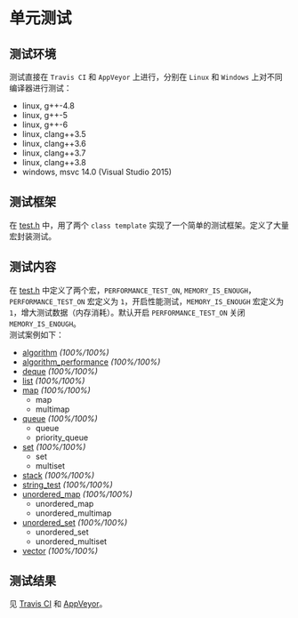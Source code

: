 单元测试
=====
## 测试环境
  测试直接在 `Travis CI` 和 `AppVeyor` 上进行，分别在 `Linux` 和 `Windows` 上对不同编译器进行测试：
  
  * linux, g++-4.8
  * linux, g++-5
  * linux, g++-6
  * linux, clang++3.5
  * linux, clang++3.6
  * linux, clang++3.7
  * linux, clang++3.8
  * windows, msvc 14.0 (Visual Studio 2015)
  
  
## 测试框架
  在 [test.h](https://github.com/Alinshans/MyTinySTL/blob/master/MyTinySTL/Test/test.h) 中，用了两个 `class template` 实现了一个简单的测试框架。定义了大量宏封装测试。</br>
  
  
## 测试内容
  在 [test.h](https://github.com/Alinshans/MyTinySTL/blob/master/MyTinySTL/Test/test.h) 中定义了两个宏，`PERFORMANCE_TEST_ON`, `MEMORY_IS_ENOUGH`，`PERFORMANCE_TEST_ON` 宏定义为 `1`，开启性能测试，`MEMORY_IS_ENOUGH` 宏定义为 `1`，增大测试数据（内存消耗）。默认开启 `PERFORMANCE_TEST_ON` 关闭 `MEMORY_IS_ENOUGH`。<br>
  测试案例如下：
  
  * [algorithm](https://github.com/Alinshans/MyTinySTL/blob/master/MyTinySTL/Test/algorithm_test.h) *(100%/100%)*
  * [algorithm_performance](https://github.com/Alinshans/MyTinySTL/blob/master/MyTinySTL/Test/algorithm_performance_test.h) *(100%/100%)*
  * [deque](https://github.com/Alinshans/MyTinySTL/blob/master/MyTinySTL/Test/deque_test.h) *(100%/100%)*
  * [list](https://github.com/Alinshans/MyTinySTL/blob/master/MyTinySTL/Test/list_test.h) *(100%/100%)*
  * [map](https://github.com/Alinshans/MyTinySTL/blob/master/MyTinySTL/Test/map_test.h) *(100%/100%)*
    * map
    * multimap
  * [queue](https://github.com/Alinshans/MyTinySTL/blob/master/MyTinySTL/Test/queue_test.h) *(100%/100%)*
    * queue
    * priority_queue
  * [set](https://github.com/Alinshans/MyTinySTL/blob/master/MyTinySTL/Test/set_test.h) *(100%/100%)*
    * set
    * multiset
  * [stack](https://github.com/Alinshans/MyTinySTL/blob/master/MyTinySTL/Test/stack_test.h) *(100%/100%)*
  * [string_test](https://github.com/Alinshans/MyTinySTL/blob/master/MyTinySTL/Test/string_test.h) *(100%/100%)*
  * [unordered_map](https://github.com/Alinshans/MyTinySTL/blob/master/MyTinySTL/Test/unordered_map_test.h) *(100%/100%)*
    * unordered_map
    * unordered_multimap
  * [unordered_set](https://github.com/Alinshans/MyTinySTL/blob/master/MyTinySTL/Test/unordered_set_test.h) *(100%/100%)*
    * unordered_set
    * unordered_multiset
  * [vector](https://github.com/Alinshans/MyTinySTL/blob/master/MyTinySTL/Test/vector_test.h) *(100%/100%)*
  
  
## 测试结果
  见 [Travis CI](https://travis-ci.org/Alinshans/MyTinySTL) 和 [AppVeyor](https://ci.appveyor.com/project/Alinshans/mytinystl)。
  
